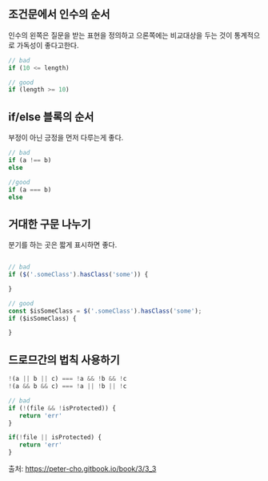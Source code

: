 ## 조건문에서 인수의 순서

인수의 왼쪽은 질문을 받는 표현을 정의하고 으론쪽에는 비교대상을 두는 것이 통계적으로 가독성이 좋다고한다.

```js
// bad
if (10 <= length)

// good
if (length >= 10)
```

## if/else 블록의 순서

부정이 아닌 긍정을 먼저 다루는게 좋다.

```js
// bad
if (a !== b)
else

//good
if (a === b) 
else 
```

## 거대한 구문 나누기

분기를 하는 곳은 짧게 표시하면 좋다.

```js

// bad
if ($('.someClass').hasClass('some')) {

}

// good
const $isSomeClass = $('.someClass').hasClass('some');
if ($isSomeClass) {

}

```

## 드로므간의 법칙 사용하기

```js 
!(a || b || c) === !a && !b && !c
!(a && b && c) === !a || !b || !c

// bad
if (!(file && !isProtected)) {
   return 'err'
}

if(!file || isProtected) {
   return 'err'
}
```

출처: https://peter-cho.gitbook.io/book/3/3_3